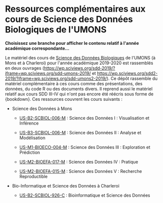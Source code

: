 # Ressources complémentaires aux cours de Science des Données Biologiques de l'UMONS

**Choisissez une branche pour afficher le contenu relatif à l'année académique correspondante...**

Le matériel des cours de [Science des Données Biologiques](https://wp.sciviews.org) de l'UMONS (à Mons et à Charleroi) pour l'année académique 2019-2020 est rassemblés en deux ouvrages (https://wp.sciviews.org/sdd-2019/?iframe=wp.sciviews.org/sdd-umons-2019/ et https://wp.sciviews.org/sdd2-2019/?iframe=wp.sciviews.org/sdd-umons2-2019/). Ce dépôt rassemble du matériel complémentaire à ces cours comme des présentations, des données, du code R ou des documents divers. Il reprend aussi le matériel relatif aux cours SDD III-IV qui n'ont pas encore été réécris sous forme de {bookdown}. Ces ressources couvrent les cours suivants :

- Science des Données à Mons
    + [US-B2-SCBIOL-006-M](http://applications.umons.ac.be/web/fr/pde/2019-2020/ue/US-B2-SCBIOL-006-M.htm) : Science des Données I : Visualisation et Inférence

    + [US-B3-SCBIOL-006-M](http://applications.umons.ac.be/web/fr/pde/2019-2020/ue/US-B3-SCBIOL-006-M.htm) : Science des Données II : Analyse et Modélisation
    
    + [US-M1-BIOECO-004-M](http://applications.umons.ac.be/web/fr/pde/2019-2020/ue/US-M1-BIOECO-004-M.htm) : Science des Données III : Exploration et Prédiction
    
    + [US-M2-BIOEFA-017-M](http://applications.umons.ac.be/web/fr/pde/2019-2020/ue/US-M2-BIOEFA-017-M.htm) : Science des Données IV : Pratique
    
    + [US-M2-BIOEFA-015-M](http://applications.umons.ac.be/web/fr/pde/2019-2020/ue/US-M2-BIOEFA-015-M.htm) : Science des Données V : Recherche Reproductible

- Bio-Informatique et Science des Données à Charleroi
    + [US-B2-SCBIOL-926-C](http://applications.umons.ac.be/web/fr/pde/2019-2020/ue/US-B2-SCBIOC-926-C.htm) : Bioinformatique et Science des Données
